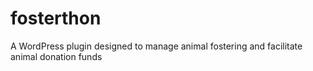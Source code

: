 # fosterthon
A WordPress plugin designed to manage animal fostering and facilitate animal donation funds
